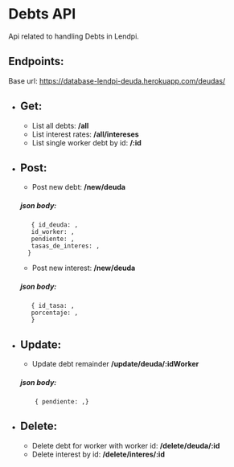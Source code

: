# Debts API

Api related to handling Debts in Lendpi.

## Endpoints:
Base url: https://database-lendpi-deuda.herokuapp.com/deudas/
 - ## Get:
	 - List all debts: **/all**
	 - List interest rates: **/all/intereses**
	 - List single worker debt by id: **/:id**
 - ## Post:
	 - Post new debt: **/new/deuda**
	##### json body: 
          { id_deuda: ,
          id_worker: ,
          pendiente: ,
          tasas_de_interes: ,
         }

	- Post new interest: **/new/deuda**
	##### json body: 
          { id_tasa: ,
          porcentaje: ,
          }

- ## Update:
	 - Update debt remainder **/update/deuda/:idWorker**
	 ##### json body: 
          { pendiente: ,}

 - ## Delete:
	 - Delete debt for worker with worker id: **/delete/deuda/:id**
	 - Delete interest by id: **/delete/interes/:id**

